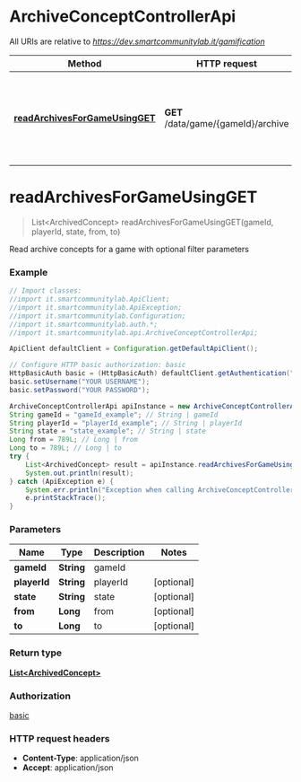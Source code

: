 # ArchiveConceptControllerApi

All URIs are relative to *https://dev.smartcommunitylab.it/gamification*

Method | HTTP request | Description
------------- | ------------- | -------------
[**readArchivesForGameUsingGET**](ArchiveConceptControllerApi.md#readArchivesForGameUsingGET) | **GET** /data/game/{gameId}/archive | Read archive concepts for a game with optional filter parameters


<a name="readArchivesForGameUsingGET"></a>
# **readArchivesForGameUsingGET**
> List&lt;ArchivedConcept&gt; readArchivesForGameUsingGET(gameId, playerId, state, from, to)

Read archive concepts for a game with optional filter parameters

### Example
```java
// Import classes:
//import it.smartcommunitylab.ApiClient;
//import it.smartcommunitylab.ApiException;
//import it.smartcommunitylab.Configuration;
//import it.smartcommunitylab.auth.*;
//import it.smartcommunitylab.api.ArchiveConceptControllerApi;

ApiClient defaultClient = Configuration.getDefaultApiClient();

// Configure HTTP basic authorization: basic
HttpBasicAuth basic = (HttpBasicAuth) defaultClient.getAuthentication("basic");
basic.setUsername("YOUR USERNAME");
basic.setPassword("YOUR PASSWORD");

ArchiveConceptControllerApi apiInstance = new ArchiveConceptControllerApi();
String gameId = "gameId_example"; // String | gameId
String playerId = "playerId_example"; // String | playerId
String state = "state_example"; // String | state
Long from = 789L; // Long | from
Long to = 789L; // Long | to
try {
    List<ArchivedConcept> result = apiInstance.readArchivesForGameUsingGET(gameId, playerId, state, from, to);
    System.out.println(result);
} catch (ApiException e) {
    System.err.println("Exception when calling ArchiveConceptControllerApi#readArchivesForGameUsingGET");
    e.printStackTrace();
}
```

### Parameters

Name | Type | Description  | Notes
------------- | ------------- | ------------- | -------------
 **gameId** | **String**| gameId |
 **playerId** | **String**| playerId | [optional]
 **state** | **String**| state | [optional]
 **from** | **Long**| from | [optional]
 **to** | **Long**| to | [optional]

### Return type

[**List&lt;ArchivedConcept&gt;**](ArchivedConcept.md)

### Authorization

[basic](../README.md#basic)

### HTTP request headers

 - **Content-Type**: application/json
 - **Accept**: application/json

